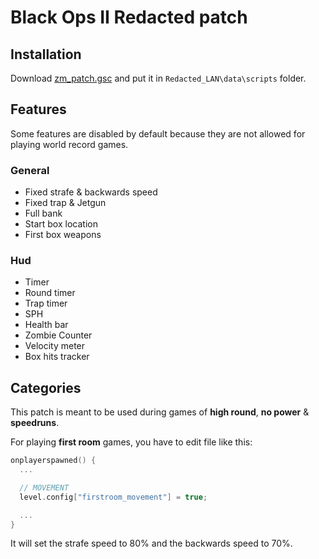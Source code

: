 # **Black Ops II Redacted patch**

## **Installation**

Download [zm_patch.gsc](https://github.com/SamRemix/scripts/blob/master/zm_patch.gsc) and put it in `Redacted_LAN\data\scripts` folder.

## **Features**

Some features are disabled by default because they are not allowed for playing world record games.

### General

- Fixed strafe & backwards speed
- Fixed trap & Jetgun
- Full bank
- Start box location
- First box weapons

### Hud

- Timer
- Round timer
- Trap timer
- SPH
- Health bar
- Zombie Counter
- Velocity meter
- Box hits tracker

## **Categories**

This patch is meant to be used during games of **high round**, **no power** & **speedruns**.

For playing **first room** games, you have to edit file like this:

```cpp
onplayerspawned() {
  ...

  // MOVEMENT
  level.config["firstroom_movement"] = true;

  ...
}
```

It will set the strafe speed to 80% and the backwards speed to 70%.
